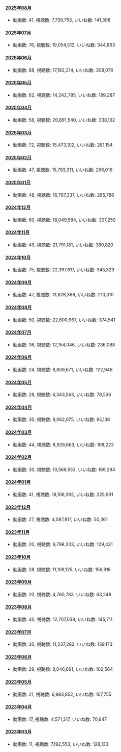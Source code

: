#### [2025年08月](videos/202508 "wikilink")

-   動画数: 41, 視聴数: 7,739,753, いいね数: 141,398

#### [2025年07月](videos/202507 "wikilink")

-   動画数: 76, 視聴数: 19,054,512, いいね数: 344,863

#### [2025年06月](videos/202506 "wikilink")

-   動画数: 88, 視聴数: 17,182,214, いいね数: 308,076

#### [2025年05月](videos/202505 "wikilink")

-   動画数: 62, 視聴数: 14,242,785, いいね数: 189,287

#### [2025年04月](videos/202504 "wikilink")

-   動画数: 58, 視聴数: 20,891,540, いいね数: 338,162

#### [2025年03月](videos/202503 "wikilink")

-   動画数: 72, 視聴数: 15,473,102, いいね数: 281,154

#### [2025年02月](videos/202502 "wikilink")

-   動画数: 47, 視聴数: 15,793,311, いいね数: 296,016

#### [2025年01月](videos/202501 "wikilink")

-   動画数: 48, 視聴数: 16,767,337, いいね数: 285,786

#### [2024年12月](videos/202412 "wikilink")

-   動画数: 60, 視聴数: 18,049,584, いいね数: 307,250

#### [2024年11月](videos/202411 "wikilink")

-   動画数: 49, 視聴数: 21,791,181, いいね数: 380,820

#### [2024年10月](videos/202410 "wikilink")

-   動画数: 75, 視聴数: 22,397,617, いいね数: 345,329

#### [2024年09月](videos/202409 "wikilink")

-   動画数: 47, 視聴数: 13,628,366, いいね数: 210,310

#### [2024年08月](videos/202408 "wikilink")

-   動画数: 50, 視聴数: 22,600,967, いいね数: 374,541

#### [2024年07月](videos/202407 "wikilink")

-   動画数: 36, 視聴数: 12,154,046, いいね数: 236,088

#### [2024年06月](videos/202406 "wikilink")

-   動画数: 24, 視聴数: 8,809,671, いいね数: 122,946

#### [2024年05月](videos/202405 "wikilink")

-   動画数: 28, 視聴数: 6,343,563, いいね数: 78,536

#### [2024年04月](videos/202404 "wikilink")

-   動画数: 30, 視聴数: 9,062,075, いいね数: 95,138

#### [2024年03月](videos/202403 "wikilink")

-   動画数: 44, 視聴数: 8,928,663, いいね数: 108,223

#### [2024年02月](videos/202402 "wikilink")

-   動画数: 30, 視聴数: 13,566,553, いいね数: 169,294

#### [2024年01月](videos/202401 "wikilink")

-   動画数: 41, 視聴数: 18,106,392, いいね数: 225,931

#### [2023年12月](videos/202312 "wikilink")

-   動画数: 27, 視聴数: 4,087,817, いいね数: 50,361

#### [2023年11月](videos/202311 "wikilink")

-   動画数: 20, 視聴数: 9,798,203, いいね数: 109,431

#### [2023年10月](videos/202310 "wikilink")

-   動画数: 28, 視聴数: 11,109,125, いいね数: 156,918

#### [2023年09月](videos/202309 "wikilink")

-   動画数: 20, 視聴数: 4,760,783, いいね数: 63,248

#### [2023年08月](videos/202308 "wikilink")

-   動画数: 40, 視聴数: 12,707,038, いいね数: 145,711

#### [2023年07月](videos/202307 "wikilink")

-   動画数: 30, 視聴数: 11,237,282, いいね数: 139,173

#### [2023年06月](videos/202306 "wikilink")

-   動画数: 29, 視聴数: 8,046,691, いいね数: 102,564

#### [2023年05月](videos/202305 "wikilink")

-   動画数: 21, 視聴数: 6,983,852, いいね数: 107,755

#### [2023年04月](videos/202304 "wikilink")

-   動画数: 17, 視聴数: 4,571,317, いいね数: 70,847

#### [2023年03月](videos/202303 "wikilink")

-   動画数: 11, 視聴数: 7,192,553, いいね数: 128,133

